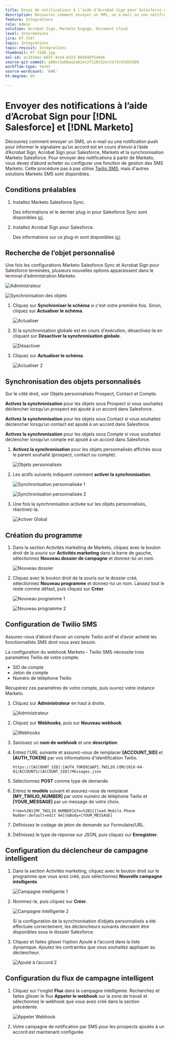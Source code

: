 ```yaml
---
title: Envoi de notifications à l’aide d’Acrobat Sign pour Salesforce et Marketo
description: Découvrez comment envoyer un SMS, un e-mail ou une notification push pour informer le signataire qu’un accord est en cours d’envoi.
feature: Integrations
role: Admin
solution: Acrobat Sign, Marketo Engage, Document Cloud
level: Intermediate
jira: KT-7247
topic: Integrations
topic-revisit: Integrations
thumbnail: KT-7248.jpg
exl-id: ac3334ec-b65f-4ce4-b323-884948f5e0a6
source-git-commit: a88ec5a68aa2a02ec2f118332ec31f47d3d5d300
workflow-type: tm+mt
source-wordcount: '646'
ht-degree: 0%

---
```


# Envoyer des notifications à l’aide d’Acrobat Sign pour [!DNL Salesforce] et [!DNL Marketo]

Découvrez comment envoyer un SMS, un e-mail ou une notification push pour informer le signataire qu’un accord est en cours d’envoi à l’aide d’Acrobat Sign, Acrobat Sign pour Salesforce, Marketo et la synchronisation Marketo Salesforce. Pour envoyer des notifications à partir de Marketo, vous devez d’abord acheter ou configurer une fonction de gestion des SMS Marketo. Cette procédure pas à pas utilise [Twilio SMS](https://launchpoint.marketo.com/twilio/twilio-sms-for-marketo/), mais d&#39;autres solutions Marketo SMS sont disponibles.

## Conditions préalables

1. Installez Marketo Salesforce Sync.

   Des informations et le dernier plug-in pour Salesforce Sync sont disponibles [ici](https://experienceleague.adobe.com/docs/marketo/using/product-docs/crm-sync/salesforce-sync/understanding-the-salesforce-sync.html).

1. Installez Acrobat Sign pour Salesforce.

   Des informations sur ce plug-in sont disponibles [ici](https://helpx.adobe.com/ca/sign/using/salesforce-integration-installation-guide.html).

## Recherche de l’objet personnalisé

Une fois les configurations Marketo Salesforce Sync et Acrobat Sign pour Salesforce terminées, plusieurs nouvelles options apparaissent dans le terminal d’administration Marketo.

![Administrateur](assets/adminTab.png)

![Synchronisation des objets](assets/salesforceAdmin.png)

1. Cliquez sur **Synchroniser le schéma** si c&#39;est votre première fois. Sinon, cliquez sur **Actualiser le schéma**.

   ![Actualiser](assets/refreshSchema1.png)

1. Si la synchronisation globale est en cours d&#39;exécution, désactivez-la en cliquant sur **Désactiver la synchronisation globale**.

   ![Désactiver](assets/disableGlobal.png)

1. Cliquez sur **Actualiser le schéma**.

   ![Actualiser 2](assets/refreshSchema2.png)

## Synchronisation des objets personnalisés

Sur le côté droit, voir Objets personnalisés Prospect, Contact et Compte.

**Activez la synchronisation** pour les objets sous Prospect si vous souhaitez déclencher lorsqu’un prospect est ajouté à un accord dans Salesforce.

**Activez la synchronisation** pour les objets sous Contact si vous souhaitez déclencher lorsqu’un contact est ajouté à un accord dans Salesforce.

**Activez la synchronisation** pour les objets sous Compte si vous souhaitez déclencher lorsqu’un compte est ajouté à un accord dans Salesforce.

1. **Activez la synchronisation** pour les objets personnalisés affichés sous le parent souhaité (prospect, contact ou compte).

   ![Objets personnalisés](assets/customObjects.png)

1. Les actifs suivants indiquent comment **activer la synchronisation**.

   ![Synchronisation personnalisée 1](assets/customObjectSync1.png)

   ![Synchronisation personnalisée 2](assets/customObjectSync2.png)

1. Une fois la synchronisation activée sur les objets personnalisés, réactivez-la.

   ![Activer Global](assets/enableGlobal.png)

## Création du programme

1. Dans la section Activités marketing de Marketo, cliquez avec le bouton droit de la souris sur **Activités marketing** dans la barre de gauche, sélectionnez **Nouveau dossier de campagne** et donnez-lui un nom.

   ![Nouveau dossier](assets/newFolder.png)

1. Cliquez avec le bouton droit de la souris sur le dossier créé, sélectionnez **Nouveau programme** et donnez-lui un nom. Laissez tout le reste comme défaut, puis cliquez sur **Créer**.

   ![Nouveau programme 1](assets/newProgram1.png)

   ![Nouveau programme 2](assets/newProgram2.png)

## Configuration de Twilio SMS

Assurez-vous d’abord d’avoir un compte Twilio actif et d’avoir acheté les fonctionnalités SMS dont vous avez besoin.

La configuration du webhook Marketo - Twilio SMS nécessite trois paramètres Twilio de votre compte.

- SID de compte
- Jeton de compte
- Numéro de téléphone Twilio

Récupérez ces paramètres de votre compte, puis ouvrez votre instance Marketo.

1. Cliquez sur **Administrateur** en haut à droite.

   ![Administrateur](assets/adminTab.png)

1. Cliquez sur **Webhooks**, puis sur **Nouveau webhook**.

   ![Webhooks](assets/webhooks.png)

1. Saisissez un **nom de webhook** et une **description**.

1. Entrez l&#39;URL suivante et assurez-vous de remplacer **[ACCOUNT_SID]** et **[AUTH_TOKEN]** par vos informations d&#39;identification Twilio.

   ```
   https://[ACCOUNT_SID]:[AUTH_TOKEN]@API.TWILIO.COM/2010-04-01/ACCOUNTS/[ACCOUNT_SID]/Messages.json
   ```

1. Sélectionnez **POST** comme type de demande.

1. Entrez le **modèle** suivant et assurez-vous de remplacer **[MY_TWILIO_NUMBER]** par votre numéro de téléphone Twilio et **[YOUR_MESSAGE]** par un message de votre choix.

   ```
   From=%2B1[MY_TWILIO_NUMBER]&To=%2B1{{lead.Mobile Phone Number:default=edit me}}&Body=[YOUR_MESSAGE]
   ```

1. Définissez le codage de jeton de demande sur Formulaire/URL.

1. Définissez le type de réponse sur JSON, puis cliquez sur **Enregistrer**.

## Configuration du déclencheur de campagne intelligent

1. Dans la section Activités marketing, cliquez avec le bouton droit sur le programme que vous avez créé, puis sélectionnez **Nouvelle campagne intelligente**.

   ![Campagne intelligente 1](assets/smartCampaign1.png)

1. Nommez-le, puis cliquez sur **Créer**.

   ![Campagne intelligente 2](assets/smartCampaign3.png)

   Si la configuration de la synchronisation d’objets personnalisés a été effectuée correctement, les déclencheurs suivants devraient être disponibles sous le dossier Salesforce.

1. Cliquez et faites glisser l’option Ajouté à l’accord dans la liste dynamique. Ajoutez les contraintes que vous souhaitez appliquer au déclencheur.

   ![Ajouté à l’accord 2](assets/addedToAgreement2.png)

## Configuration du flux de campagne intelligent

1. Cliquez sur l&#39;onglet **Flux** dans la campagne intelligente. Recherchez et faites glisser le flux **Appeler le webhook** sur la zone de travail et sélectionnez le webhook que vous avez créé dans la section précédente.

   ![Appeler Webhook](assets/callWebhook.png)

1. Votre campagne de notification par SMS pour les prospects ajoutés à un accord est maintenant configurée.
